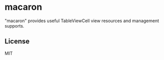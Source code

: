 # macaron
"macaron" provides useful TableViewCell view resources and management supports.

## License
MIT
